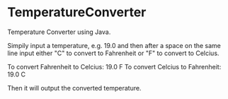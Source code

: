 # TemperatureConverter
Temperature Converter using Java.

Simpily input a temperature, e.g. 19.0 and then after a space on the same line input either "C" to convert to Fahrenheit or "F" to convert to Celcius.

To convert Fahrenheit to Celcius: 19.0 F
To convert Celcius to Fahrenheit: 19.0 C

Then it will output the converted temperature.
